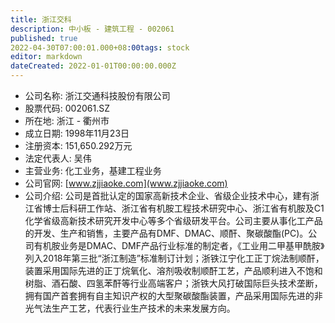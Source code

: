 ```yaml
---
title: 浙江交科
description: 中小板 - 建筑工程 - 002061
published: true
2022-04-30T07:00:01.000+08:00tags: stock
editor: markdown
dateCreated: 2022-01-01T00:00:00.000Z
---
```


- 公司名称: 浙江交通科技股份有限公司
- 股票代码: 002061.SZ
- 所在地: 浙江 - 衢州市
- 成立日期: 1998年11月23日
- 注册资本: 151,650.292万元
- 法定代表人: 吴伟
- 主营业务: 化工业务，基建工程业务
- 公司官网: [www.zjjiaoke.com](www.zjjiaoke.com)
- 公司介绍: 公司是首批认定的国家高新技术企业、省级企业技术中心，建有浙江省博士后科研工作站、浙江省有机胺工程技术研究中心、浙江省有机胺及C1化学省级高新技术研究开发中心等多个省级研发平台。公司主要从事化工产品的开发、生产和销售，主要产品有DMF、DMAC、顺酐、聚碳酸酯(PC)。公司有机胺业务是DMAC、DMF产品行业标准的制定者，《工业用二甲基甲酰胺》列入2018年第三批“浙江制造”标准制订计划；浙铁江宁化工正丁烷法制顺酐，装置采用国际先进的正丁烷氧化、溶剂吸收制顺酐工艺，产品顺利进入不饱和树脂、酒石酸、四氢苯酐等行业高端客户；浙铁大风打破国际巨头技术垄断，拥有国产首套拥有自主知识产权的大型聚碳酸酯装置，产品采用国际先进的非光气法生产工艺，代表行业生产技术的未来发展方向。


